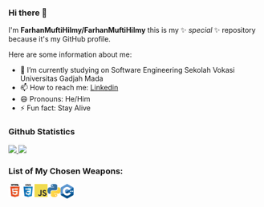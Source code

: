 ### Hi there 👋

I'm **FarhanMuftiHilmy/FarhanMuftiHilmy** this is my ✨ _special_ ✨ repository because it's my GitHub profile.

Here are some information about me:

- 🔭 I’m currently studying on Software Engineering Sekolah Vokasi Universitas Gadjah Mada
- 📫 How to reach me: [Linkedin](https://www.linkedin.com/in/farhan-mufti-hilmy-17bba1195/)
- 😄 Pronouns: He/Him
- ⚡ Fun fact: Stay Alive

### Github Statistics

<p align="left">
<a href="https://github.com/FarhanMuftiHilmy">
  <img height="180em" src="https://github-readme-stats-eight-theta.vercel.app/api?username=FarhanMuftiHilmy&show_icons=true&theme=algolia&include_all_commits=true&count_private=true"/>
  <img height="180em" src="https://github-readme-stats-eight-theta.vercel.app/api/top-langs/?username=FarhanMuftiHilmy&layout=compact&langs_count=8&theme=algolia"/>
</a>
</p>

### List of My Chosen Weapons:

<a href="https://www.w3.org/html/" target="_blank"><img align="left" alt="HTML5" width="26px" src="https://raw.githubusercontent.com/github/explore/80688e429a7d4ef2fca1e82350fe8e3517d3494d/topics/html/html.png" /></a>
<a href="https://www.w3schools.com/css/" target="_blank"><img align="left" alt="CSS3" width="26px" src="https://raw.githubusercontent.com/github/explore/80688e429a7d4ef2fca1e82350fe8e3517d3494d/topics/css/css.png" /></a>
<a href="https://www.w3schools.com/css/" target="_blank"><img align="left" alt="CSS3" width="26px" src="https://raw.githubusercontent.com/github/explore/80688e429a7d4ef2fca1e82350fe8e3517d3494d/topics/javascript/javascript.png" /></a>
<a href="https://www.python.org" target="_blank"> <img align="left" alt="Python" width="26px" src="https://github.com/Aakarsh-B/trying-repos/blob/master/python-5.svg?raw=true"/> </a>
<a href="https://www.w3schools.com/cpp/" target="_blank"> <img align="left" alt="C++" width="26px" src="https://github.com/Aakarsh-B/trying-repos/blob/master/c++.png"/> </a>
